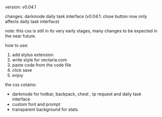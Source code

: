 version: v0.04.1

changes: darkmode daily task interface (v0.04.1: close button now only affects daily task interface)

note: this css is still in its very early stages, many changes to be expected in the near future.


how to use:
1. add stylus extension
2. write style for vectaria.com
3. paste code from the code file
4. click save
5. enjoy


the css cotains:
- darkmode for hotbar, backpack, chest , tp request and daily task interface
- custom font and prompt 
- transparent background for stats
